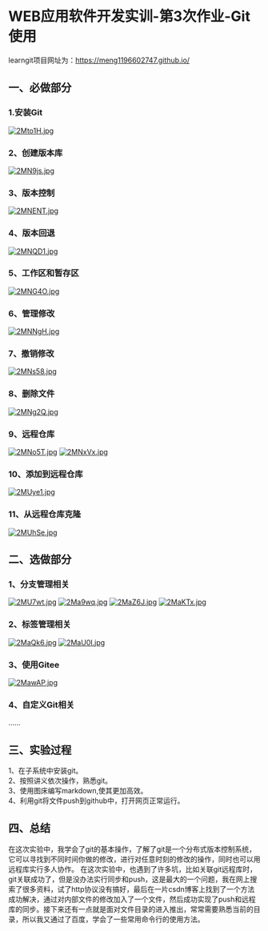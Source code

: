 # WEB应用软件开发实训-第3次作业-Git使用
learngit项目网址为：https://meng1196602747.github.io/  

## 一、必做部分  
### 1.安装Git  
[![2Mto1H.jpg](https://z3.ax1x.com/2021/06/02/2Mto1H.jpg)](https://imgtu.com/i/2Mto1H)

### 2、创建版本库  
[![2MN9js.jpg](https://z3.ax1x.com/2021/06/02/2MN9js.jpg)](https://imgtu.com/i/2MN9js)

### 3、版本控制  
[![2MNENT.jpg](https://z3.ax1x.com/2021/06/02/2MNENT.jpg)](https://imgtu.com/i/2MNENT)

### 4、版本回退  
[![2MNQD1.jpg](https://z3.ax1x.com/2021/06/02/2MNQD1.jpg)](https://imgtu.com/i/2MNQD1)

### 5、工作区和暂存区  
[![2MNG4O.jpg](https://z3.ax1x.com/2021/06/02/2MNG4O.jpg)](https://imgtu.com/i/2MNG4O)

### 6、管理修改  
[![2MNNgH.jpg](https://z3.ax1x.com/2021/06/02/2MNNgH.jpg)](https://imgtu.com/i/2MNNgH)

### 7、撤销修改  
[![2MNs58.jpg](https://z3.ax1x.com/2021/06/02/2MNs58.jpg)](https://imgtu.com/i/2MNs58) 

### 8、删除文件  
[![2MNg2Q.jpg](https://z3.ax1x.com/2021/06/02/2MNg2Q.jpg)](https://imgtu.com/i/2MNg2Q)

### 9、远程仓库  
[![2MNo5T.jpg](https://z3.ax1x.com/2021/06/02/2MNo5T.jpg)](https://imgtu.com/i/2MNo5T) 
[![2MNxVx.jpg](https://z3.ax1x.com/2021/06/02/2MNxVx.jpg)](https://imgtu.com/i/2MNxVx)
### 10、添加到远程仓库  
[![2MUye1.jpg](https://z3.ax1x.com/2021/06/02/2MUye1.jpg)](https://imgtu.com/i/2MUye1)

### 11、从远程仓库克隆  
[![2MUhSe.jpg](https://z3.ax1x.com/2021/06/02/2MUhSe.jpg)](https://imgtu.com/i/2MUhSe)

## 二、选做部分
### 1、分支管理相关  
[![2MU7wt.jpg](https://z3.ax1x.com/2021/06/02/2MU7wt.jpg)](https://imgtu.com/i/2MU7wt)
[![2Ma9wq.jpg](https://z3.ax1x.com/2021/06/02/2Ma9wq.jpg)](https://imgtu.com/i/2Ma9wq)
[![2MaZ6J.jpg](https://z3.ax1x.com/2021/06/02/2MaZ6J.jpg)](https://imgtu.com/i/2MaZ6J)
[![2MaKTx.jpg](https://z3.ax1x.com/2021/06/02/2MaKTx.jpg)](https://imgtu.com/i/2MaKTx)

### 2、标签管理相关  
[![2MaQk6.jpg](https://z3.ax1x.com/2021/06/02/2MaQk6.jpg)](https://imgtu.com/i/2MaQk6)
[![2MaU0I.jpg](https://z3.ax1x.com/2021/06/02/2MaU0I.jpg)](https://imgtu.com/i/2MaU0I)

### 3、使用Gitee  
[![2MawAP.jpg](https://z3.ax1x.com/2021/06/02/2MawAP.jpg)](https://imgtu.com/i/2MawAP)

### 4、自定义Git相关  
......  

## 三、实验过程  
1、在子系统中安装git。  
2、按照讲义依次操作，熟悉git。  
3、使用图床编写markdown,使其更加高效。    
4、利用git将文件push到github中，打开网页正常运行。  

## 四、总结  
在这次实验中，我学会了git的基本操作，了解了git是一个分布式版本控制系统，它可以寻找到不同时间你做的修改，进行对任意时刻的修改的操作，同时也可以用远程库实行多人协作。
在这次实验中，也遇到了许多坑，比如关联git远程库时，git关联成功了，但是没办法实行同步和push，这是最大的一个问题，我在网上搜索了很多资料，试了http协议没有搞好，最后在一片csdn博客上找到了一个方法成功解决，通过对内部文件的修改加入了一个文件，然后成功实现了push和远程库的同步。接下来还有一点就是面对文件目录的进入推出，常常需要熟悉当前的目录，所以我又通过了百度，学会了一些常用命令行的使用方法。 
